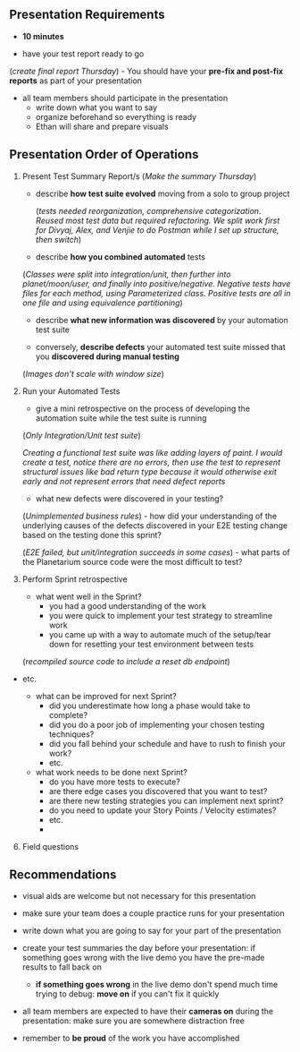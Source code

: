 ## Presentation Requirements

- **10 minutes**
  
- have your test report ready to go
  
 (*create final report Thursday*)
    - You should have your **pre-fix and post-fix reports** as part of your presentation
    
- all team members should participate in the presentation
	- write down what you want to say
	- organize beforehand so everything is ready
	- Ethan will share and prepare visuals

## Presentation Order of Operations

1. Present Test Summary Report/s (*Make the summary Thursday*)
    - describe **how test suite evolved** moving from a solo to group project
      
	    (*tests needed reorganization, comprehensive categorization. Reused most test data but required refactoring. We split work first for Divyaj, Alex, and Venjie to do Postman while I set up structure, then switch*)
    - describe **how you combined automated** tests
	   
     (*Classes were split into integration/unit, then further into planet/moon/user, and finally into positive/negative. Negative tests have files for each method, using Parameterized class. Positive tests are all in one file and using equivalence partitioning*)
    - describe **what new information was discovered** by your automation test suite
      
    - conversely, **describe defects** your automated test suite missed that you **discovered during manual testing**
	   
     (*Images don't scale with window size*) 
3. Run your Automated Tests
   
    - give a mini retrospective on the process of developing the automation suite while the test suite is running

	(*Only Integration/Unit test suite*)
		
	*Creating a functional test suite was like adding layers of paint. I would create a test, notice there are no errors, then use the test to represent structural issues like bad return type because it would otherwise exit early and not represent errors that need defect reports*
	- what new defects were discovered in your testing?

   (*Unimplemented business rules*)
        - how did your understanding of the underlying causes of the defects discovered in your E2E testing change based on the testing done this sprint?

   (*E2E failed, but unit/integration succeeds in some cases*)
        - what parts of the Planetarium source code were the most difficult to test?
   
4. Perform Sprint retrospective
    - what went well in the Sprint?
        - you had a good understanding of the work
        - you were quick to implement your test strategy to streamline work
        - you came up with a way to automate much of the setup/tear down for resetting your test environment between tests
        
	(*recompiled source code to include a reset db endpoint*)

- etc.
   
    - what can be improved for next Sprint?
        - did you underestimate how long a phase would take to complete?
        - did you do a poor job of implementing your chosen testing techniques?
        - did you fall behind your schedule and have to rush to finish your work?
        - etc.
    - what work needs to be done next Sprint?
        - do you have more tests to execute?
        - are there edge cases you discovered that you want to test?
        - are there new testing strategies you can implement next sprint?
        - do you need to update your Story Points / Velocity estimates?
        - etc.
        - 
6. Field questions

## Recommendations

- visual aids are welcome but not necessary for this presentation

- make sure your team does a couple practice runs for your presentation

- write down what you are going to say for your part of the presentation

- create your test summaries the day before your presentation: if something goes wrong with the live demo you have the pre-made results to fall back on
   
    - **if something goes wrong** in the live demo don't spend much time trying to debug: **move on** if you can't fix it quickly
- all team members are expected to have their **cameras on** during the presentation: make sure you are somewhere distraction free
- remember to **be proud** of the work you have accomplished
